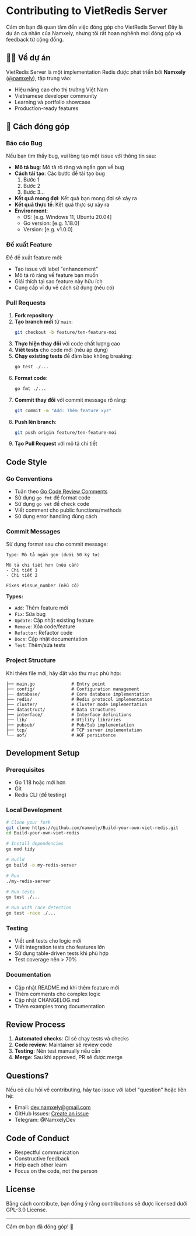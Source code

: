 # Contributing to VietRedis Server

Cảm ơn bạn đã quan tâm đến việc đóng góp cho VietRedis Server! Đây là dự án cá nhân của Namxely, nhưng tôi rất hoan nghênh mọi đóng góp và feedback từ cộng đồng.

## 👨‍💻 Về dự án

VietRedis Server là một implementation Redis được phát triển bởi **Namxely** ([@namxely](https://github.com/namxely)), tập trung vào:
- Hiệu năng cao cho thị trường Việt Nam
- Vietnamese developer community
- Learning và portfolio showcase
- Production-ready features

## 🤝 Cách đóng góp

### Báo cáo Bug

Nếu bạn tìm thấy bug, vui lòng tạo một issue với thông tin sau:

- **Mô tả bug**: Mô tả rõ ràng và ngắn gọn về bug
- **Cách tái tạo**: Các bước để tái tạo bug
  1. Bước 1
  2. Bước 2
  3. Bước 3...
- **Kết quả mong đợi**: Kết quả bạn mong đợi sẽ xảy ra
- **Kết quả thực tế**: Kết quả thực sự xảy ra
- **Environment**: 
  - OS: [e.g. Windows 11, Ubuntu 20.04]
  - Go version: [e.g. 1.18.0]
  - Version: [e.g. v1.0.0]

### Đề xuất Feature

Để đề xuất feature mới:

- Tạo issue với label "enhancement"
- Mô tả rõ ràng về feature bạn muốn
- Giải thích tại sao feature này hữu ích
- Cung cấp ví dụ về cách sử dụng (nếu có)

### Pull Requests

1. **Fork repository**
2. **Tạo branch mới** từ `main`:
   ```bash
   git checkout -b feature/ten-feature-moi
   ```
3. **Thực hiện thay đổi** với code chất lượng cao
4. **Viết tests** cho code mới (nếu áp dụng)
5. **Chạy existing tests** để đảm bảo không breaking:
   ```bash
   go test ./...
   ```
6. **Format code**:
   ```bash
   go fmt ./...
   ```
7. **Commit thay đổi** với commit message rõ ràng:
   ```bash
   git commit -m "Add: Thêm feature xyz"
   ```
8. **Push lên branch**:
   ```bash
   git push origin feature/ten-feature-moi
   ```
9. **Tạo Pull Request** với mô tả chi tiết

## Code Style

### Go Conventions

- Tuân theo [Go Code Review Comments](https://github.com/golang/go/wiki/CodeReviewComments)
- Sử dụng `go fmt` để format code
- Sử dụng `go vet` để check code
- Viết comment cho public functions/methods
- Sử dụng error handling đúng cách

### Commit Messages

Sử dụng format sau cho commit message:

```
Type: Mô tả ngắn gọn (dưới 50 ký tự)

Mô tả chi tiết hơn (nếu cần)
- Chi tiết 1
- Chi tiết 2

Fixes #issue_number (nếu có)
```

**Types:**
- `Add`: Thêm feature mới
- `Fix`: Sửa bug  
- `Update`: Cập nhật existing feature
- `Remove`: Xóa code/feature
- `Refactor`: Refactor code
- `Docs`: Cập nhật documentation
- `Test`: Thêm/sửa tests

### Project Structure

Khi thêm file mới, hãy đặt vào thư mục phù hợp:

```
├── main.go              # Entry point
├── config/              # Configuration management
├── database/            # Core database implementation
├── redis/               # Redis protocol implementation
├── cluster/             # Cluster mode implementation
├── datastruct/          # Data structures
├── interface/           # Interface definitions
├── lib/                 # Utility libraries
├── pubsub/              # Pub/Sub implementation
├── tcp/                 # TCP server implementation
└── aof/                 # AOF persistence
```

## Development Setup

### Prerequisites

- Go 1.18 hoặc mới hơn
- Git
- Redis CLI (để testing)

### Local Development

```bash
# Clone your fork
git clone https://github.com/namxely/Build-your-own-viet-redis.git
cd Build-your-own-viet-redis

# Install dependencies
go mod tidy

# Build
go build -o my-redis-server

# Run
./my-redis-server

# Run tests
go test ./...

# Run with race detection
go test -race ./...
```

### Testing

- Viết unit tests cho logic mới
- Viết integration tests cho features lớn
- Sử dụng table-driven tests khi phù hợp
- Test coverage nên > 70%

### Documentation

- Cập nhật README.md khi thêm feature mới
- Thêm comments cho complex logic
- Cập nhật CHANGELOG.md
- Thêm examples trong documentation

## Review Process

1. **Automated checks**: CI sẽ chạy tests và checks
2. **Code review**: Maintainer sẽ review code
3. **Testing**: Nên test manually nếu cần
4. **Merge**: Sau khi approved, PR sẽ được merge

## Questions?

Nếu có câu hỏi về contributing, hãy tạo issue với label "question" hoặc liên hệ:

- Email: dev.namxely@gmail.com
- GitHub Issues: [Create an issue](https://github.com/namxely/Build-your-own-viet-redis/issues)
- Telegram: @NamxelyDev

## Code of Conduct

- Respectful communication
- Constructive feedback
- Help each other learn
- Focus on the code, not the person

## License

Bằng cách contribute, bạn đồng ý rằng contributions sẽ được licensed dưới GPL-3.0 License.

---

Cảm ơn bạn đã đóng góp! 🚀
